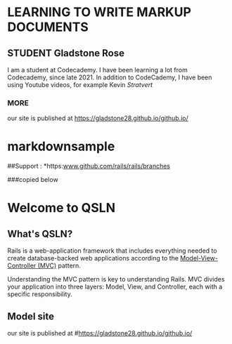 # LEARNING TO WRITE MARKUP DOCUMENTS
## STUDENT Gladstone Rose
I am a student at Codecademy. I have been learning a lot from Codecademy, since late 2021.
In addition to CodeCademy, I have been using Youtube videos, for example Kevin *Stratvert*


### MORE
our site is published at https://gladstone28.github.io/github.io/

markdownsample
=================

##Support
:
*https:www.github.com/rails/rails/branches

###copied below
# Welcome to QSLN

## What's QSLN?

Rails is a web-application framework that includes everything needed to
create database-backed web applications according to the
[Model-View-Controller (MVC)](https://en.wikipedia.org/wiki/Model-view-controller)
pattern.

Understanding the MVC pattern is key to understanding Rails. MVC divides your
application into three layers: Model, View, and Controller, each with a specific responsibility.

## Model site

our site is published at
#https://gladstone28.github.io/github.io/


